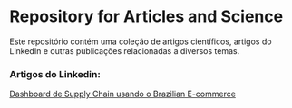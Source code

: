 # Repository for Articles and Science
Este repositório contém uma coleção de artigos científicos, artigos do LinkedIn e outras publicações relacionadas a diversos temas.

### Artigos do Linkedin:
[Dashboard de Supply Chain usando o Brazilian E-commerce](https://www.linkedin.com/pulse/dashboard-de-supply-chain-usando-o-brazilian-e-commerce-r%25C3%25B4mulo-valle/?trackingId=uTTTS2FjSMKcMgUQhQOtXQ%3D%3D)
